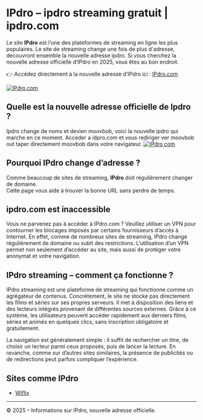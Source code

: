 # IPdro – ipdro streaming gratuit | ipdro.com

Le site **IPdro** est l’une des plateformes de streaming en ligne les plus populaires. Le site de streaming change une fois de plus d'adresse, decouvront ensemble la nouvelle adresse ipdro. 
Si vous cherchez la nouvelle adresse officielle d’IPdro en 2025, vous êtes au bon endroit.

👉 Accédez directement à la nouvelle adresse d’IPdro ici : [IPdro.com](https://tech-astuce.com/ipdro-nouvelle-adresse/)

[![IPdro.com](https://tech-astuce.com/wp-content/uploads/2025/09/ipdro.webp)](https://tech-astuce.com/ipdro-nouvelle-adresse/)

## Quelle est la nouvelle adresse officielle de Ipdro ?
Ipdro change de noms et devien moovbob, voici la nouvelle ipdro qui marche en ce moment. Acceder a idpro.com et vous rediriger ver moovbob out taper directement moovbob dans votre navigateur.
[![IPdro com](https://tech-astuce.com/wp-content/uploads/2025/09/ipdro-com.webp)](https://tech-astuce.com/ipdro-nouvelle-adresse/)


## Pourquoi IPdro change d’adresse ?

Comme beaucoup de sites de streaming, **IPdro** doit régulièrement changer de domaine.  
Cette page vous aide à trouver la bonne URL sans perdre de temps.

## ipdro.com est inaccessible

Vous ne parvenez pas à accéder à IPdro.com ? Veuillez utiliser un VPN pour contourner les blocages imposés par certains fournisseurs d’accès à Internet. En effet, comme de nombreux sites de streaming, IPdro change régulièrement de domaine ou subit des restrictions. L’utilisation d’un VPN permet non seulement d’accéder au site, mais aussi de protéger votre anonymat et votre navigation.

## IPdro streaming – comment ça fonctionne ?

IPdro streaming est une plateforme de streaming qui fonctionne comme un agrégateur de contenus. Concrètement, le site ne stocke pas directement les films et séries sur ses propres serveurs. Il met à disposition des liens et des lecteurs intégrés provenant de différentes sources externes. Grâce à ce système, les utilisateurs peuvent accéder rapidement aux derniers films, séries et animés en quelques clics, sans inscription obligatoire et gratuitement.

La navigation est généralement simple : il suffit de rechercher un titre, de choisir un lecteur parmi ceux proposés, puis de lancer la lecture. En revanche, comme sur d’autres sites similaires, la présence de publicités ou de redirections peut parfois compliquer l’expérience.

## Sites comme IPdro

- [Wiflix](https://tech-astuce.com/wiflix/)

---

© 2025 – Informations sur IPdro, nouvelle adresse officielle.
